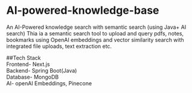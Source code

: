 # AI-powered-knowledge-base
An AI-Powered knowledge search with semantic search (using Java+ AI search)
Thia ia a semantic search tool to upload and query pdfs, notes, bookmarks using OpenAI embeddings and vector similarity search with integrated file uploads, text extraction etc.

##Tech Stack<br />
Frontend- Next.js<br />
Backend- Spring Boot(Java)<br />
Database- MongoDB<br />
AI- openAI Embeddings, Pinecone
